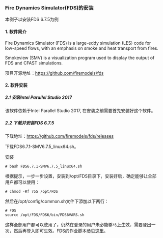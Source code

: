 ### Fire Dynamics Simulator(FDS)的安装

本例子以安装FDS 6.7.5为例

#### 1. 软件简介

Fire Dynamics Simulator (FDS) is a large-eddy simulation (LES) code for low-speed flows, with an emphasis on smoke and heat transport from fires.

Smokeview (SMV) is a visualization program used to display the output of FDS and CFAST simulations.

项目开源地址：https://github.com/firemodels/fds

#### 2. 软件安装

##### 2.1 安装Intel Parallel Studio 2017

该软件依赖于Intel Parallel Studio 2017, 在安装之前需要首先安装好这个软件。

##### 2.2 下载并安装FDS 6.7.5

下载地址：https://github.com/firemodels/fds/releases

下载FDS6.7.1-SMV6.7.5_linux64.sh。

安装

    # bash FDS6.7.1-SMV6.7.5_linux64.sh

根据提示，一步一步设置，安装到/opt/FDS目录下，安装好后，确定能够让全部用户都可以使用：

    # chmod -Rf 755 /opt/FDS

然后在/opt/config/common.sh文件下添加以下两行：

    # FDS
    source /opt/FDS/FDS6/bin/FDS6VARS.sh

这样全部用户都可以使用了，仍然在登录的用户未必能够马上生效，需要登出一次，然后再登入即可生效。FDS的作业脚本[参见这里](常用slurm脚本/fds.slm)。
